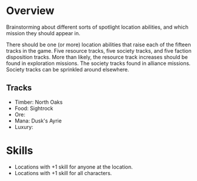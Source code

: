 # Overview

Brainstorming about different sorts of spotlight location abilities, and which mission they should appear in.

There should be one (or more) location abilities that raise each of the fifteen tracks in the game. Five resource tracks, five society tracks, and five faction disposition tracks. More than likely, the resource track increases should be found in exploration missions. The society tracks found in alliance missions. Society tracks can be sprinkled around elsewhere.

## Tracks

* Timber: North Oaks
* Food: Sightrock
* Ore:
* Mana: Dusk's Ayrie
* Luxury:

# Skills

* Locations with +1 skill for anyone at the location.
* Locations with +1 skill for all characters.